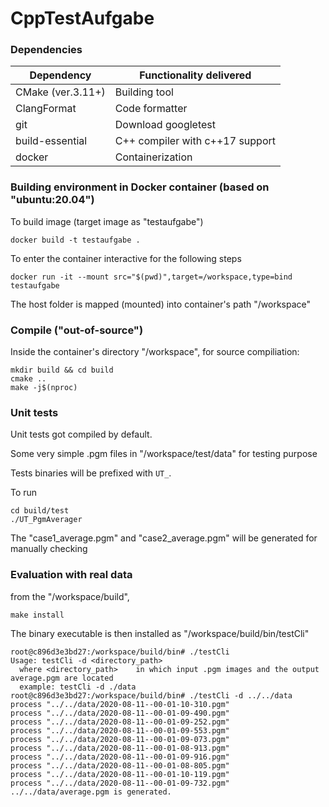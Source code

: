 # CppTestAufgabe

### Dependencies

| Dependency         | Functionality delivered               |
|--------------------|---------------------------------------|
| CMake (ver.3.11+)  | Building tool                         |
| ClangFormat        | Code formatter                        |
| git                | Download googletest                   |
| build-essential    | C++ compiler with c++17 support       |
| docker             | Containerization                      |

### Building environment in Docker container (based on "ubuntu:20.04")
To build image (target image as "testaufgabe")
```
docker build -t testaufgabe .
```

To enter the container interactive for the following steps
```
docker run -it --mount src="$(pwd)",target=/workspace,type=bind testaufgabe
```
The host folder is mapped (mounted) into container's path "/workspace"


### Compile ("out-of-source")

Inside the container's directory "/workspace", for source compiliation:
```
mkdir build && cd build
cmake ..
make -j$(nproc)
```

### Unit tests

Unit tests got compiled by default.

Some very simple .pgm files in "/workspace/test/data" for testing purpose

Tests binaries will be prefixed with `UT_`.

To run
```
cd build/test
./UT_PgmAverager
```
The "case1_average.pgm" and "case2_average.pgm" will be generated for manually checking

### Evaluation with real data

from the "/workspace/build",
```
make install
```

The binary executable is then installed as "/workspace/build/bin/testCli"

```
root@c896d3e3bd27:/workspace/build/bin# ./testCli              
Usage: testCli -d <directory_path>
  where <directory_path>	in which input .pgm images and the output average.pgm are located
  example: testCli -d ./data
root@c896d3e3bd27:/workspace/build/bin# ./testCli -d ../../data
process "../../data/2020-08-11--00-01-10-310.pgm"
process "../../data/2020-08-11--00-01-09-490.pgm"
process "../../data/2020-08-11--00-01-09-252.pgm"
process "../../data/2020-08-11--00-01-09-553.pgm"
process "../../data/2020-08-11--00-01-09-073.pgm"
process "../../data/2020-08-11--00-01-08-913.pgm"
process "../../data/2020-08-11--00-01-09-916.pgm"
process "../../data/2020-08-11--00-01-08-805.pgm"
process "../../data/2020-08-11--00-01-10-119.pgm"
process "../../data/2020-08-11--00-01-09-732.pgm"
../../data/average.pgm is generated. 

```



